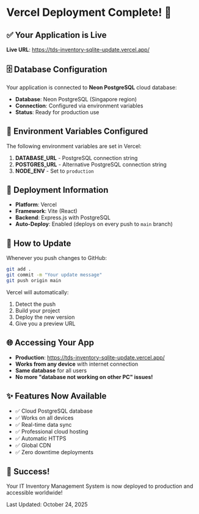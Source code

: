 # Vercel Deployment Complete! 🎉

## ✅ Your Application is Live

**Live URL**: https://tds-inventory-sqlite-update.vercel.app/

## 🗄️ Database Configuration

Your application is connected to **Neon PostgreSQL** cloud database:
- **Database**: Neon PostgreSQL (Singapore region)
- **Connection**: Configured via environment variables
- **Status**: Ready for production use

## 🔧 Environment Variables Configured

The following environment variables are set in Vercel:

1. **DATABASE_URL** - PostgreSQL connection string
2. **POSTGRES_URL** - Alternative PostgreSQL connection string
3. **NODE_ENV** - Set to `production`

## 🚀 Deployment Information

- **Platform**: Vercel
- **Framework**: Vite (React)
- **Backend**: Express.js with PostgreSQL
- **Auto-Deploy**: Enabled (deploys on every push to `main` branch)

## 📝 How to Update

Whenever you push changes to GitHub:
```bash
git add .
git commit -m "Your update message"
git push origin main
```

Vercel will automatically:
1. Detect the push
2. Build your project
3. Deploy the new version
4. Give you a preview URL

## 🌐 Accessing Your App

- **Production**: https://tds-inventory-sqlite-update.vercel.app/
- **Works from any device** with internet connection
- **Same database** for all users
- **No more "database not working on other PC" issues!**

## ✨ Features Now Available

- ✅ Cloud PostgreSQL database
- ✅ Works on all devices
- ✅ Real-time data sync
- ✅ Professional cloud hosting
- ✅ Automatic HTTPS
- ✅ Global CDN
- ✅ Zero downtime deployments

## 🎊 Success!

Your IT Inventory Management System is now deployed to production and accessible worldwide!

Last Updated: October 24, 2025

